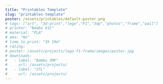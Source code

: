 ```yaml
---
title: "Printables Template"
slug: "printables-template"
poster: /assets/printables/default-poster.png
# tags: ["art", "3d-print","lego","F1","3dp","photos","frame","wall"]
# printer: "Bambu X1C"
# material: "PLA"
# ams: "No"
# time_to_print: "3h 19m"
# rating:
# poster: /assets/projects/lego-f1-frame/images/poster.jpg
# downloads:
#   - label: "Bambu 3MF"
#     url: /assets/projects/
#   - label: "STL"
#     url: /assets/projects/
---
```

